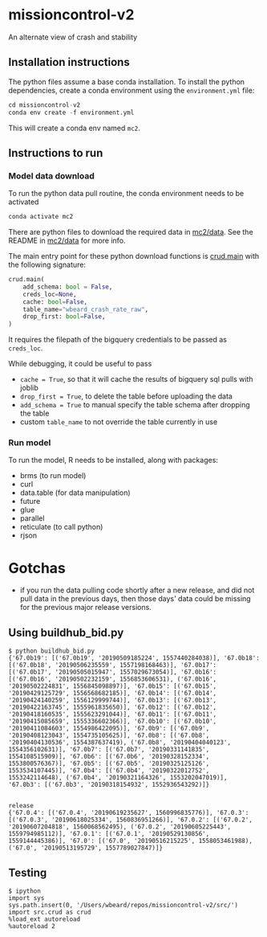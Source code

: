 # missioncontrol-v2
An alternate view of crash and stability

## Installation instructions
The python files assume a base conda installation. To install the python dependencies, create a conda environment using the `environment.yml` file:

```python
cd missioncontrol-v2
conda env create -f environment.yml
```

This will create a conda env named `mc2`.


## Instructions to run


### Model data download
To run the python data pull routine, the conda environment needs to be activated

```python
conda activate mc2
```
There are python files to download the required data in [mc2/data](mc2/data). See the README in [mc2/data](mc2/data) for more info.

The main entry point for these python download functions is [crud.main](mc2/data/crud.py) with the following signature:


```python
crud.main(
    add_schema: bool = False,
    creds_loc=None,
    cache: bool=False,
    table_name="wbeard_crash_rate_raw",
    drop_first: bool=False,
)
```

It requires the filepath of the bigquery credentials to be passed as `creds_loc`.


While debugging, it could be useful to pass
- `cache = True`, so that it will cache the results of bigquery sql pulls with joblib
- `drop_first = True`, to delete the table before uploading the data
- `add_schema = True` to manual specify the table schema after dropping the table
- custom `table_name` to not override the table currently in use

### Run model
To run the model, R needs to be installed, along with packages:

- brms (to run model)
- curl
- data.table (for data manipulation)
- future
- glue
- parallel
- reticulate (to call python)
- rjson


# Gotchas
- if you run the data pulling code shortly after a new release, and did not pull data in the
previous days, then those days' data could be missing for the previous major release versions.

## Using buildhub_bid.py

```
$ python buildhub_bid.py
{'67.0b19': [('67.0b19', '20190509185224', 1557440284038)], '67.0b18': [('67.0b18', '20190506235559', 1557198168463)], '67.0b17': [('67.0b17', '20190505015947', 1557029673054)], '67.0b16': [('67.0b16', '20190502232159', 1556853606531), ('67.0b16', '20190502224831', 1556845098897)], '67.0b15': [('67.0b15', '20190429125729', 1556568682185)], '67.0b14': [('67.0b14', '20190424140259', 1556129999744)], '67.0b13': [('67.0b13', '20190422163745', 1555961835650)], '67.0b12': [('67.0b12', '20190418160535', 1555623291044)], '67.0b11': [('67.0b11', '20190415085659', 1555336602366)], '67.0b10': [('67.0b10', '20190411084603', 1554986422095)], '67.0b9': [('67.0b9', '20190408123043', 1554735105625)], '67.0b8': [('67.0b8', '20190404130536', 1554387637419), ('67.0b8', '20190404040123', 1554356102631)], '67.0b7': [('67.0b7', '20190331141835', 1554108515909)], '67.0b6': [('67.0b6', '20190328152334', 1553800576367)], '67.0b5': [('67.0b5', '20190325125126', 1553534107445)], '67.0b4': [('67.0b4', '20190322012752', 1553242114648), ('67.0b4', '20190321164326', 1553202047019)], '67.0b3': [('67.0b3', '20190318154932', 1552936543292)]}


release
{'67.0.4': [('67.0.4', '20190619235627', 1560996835776)], '67.0.3': [('67.0.3', '20190618025334', 1560836951266)], '67.0.2': [('67.0.2', '20190607204818', 1560068562495), ('67.0.2', '20190605225443', 1559794985112)], '67.0.1': [('67.0.1', '20190529130856', 1559144445386)], '67.0': [('67.0', '20190516215225', 1558053461988), ('67.0', '20190513195729', 1557789027847)]}

```

## Testing
```
$ ipython
import sys
sys.path.insert(0, '/Users/wbeard/repos/missioncontrol-v2/src/')
import src.crud as crud
%load_ext autoreload
%autoreload 2
```

